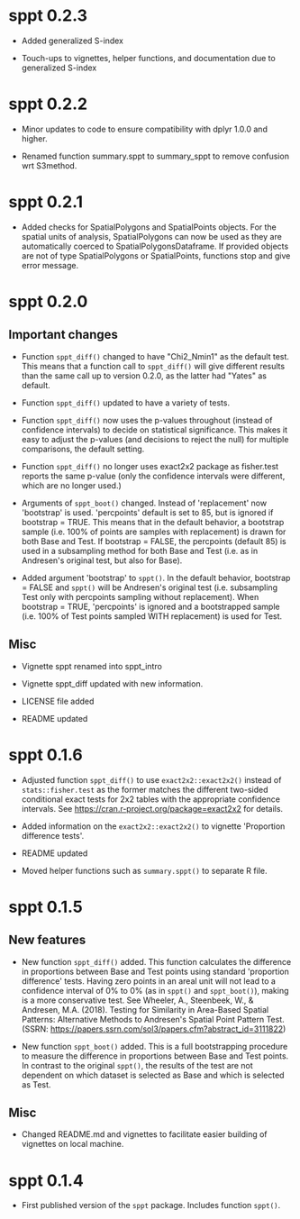 # sppt 0.2.3

* Added generalized S-index

* Touch-ups to vignettes, helper functions, and documentation due to
  generalized S-index

# sppt 0.2.2

* Minor updates to code to ensure compatibility with dplyr 1.0.0 and higher.

* Renamed function summary.sppt to summary_sppt to remove confusion wrt S3method.

# sppt 0.2.1

* Added checks for SpatialPolygons and SpatialPoints objects. For the spatial
  units of analysis, SpatialPolygons can now be used as they are automatically
  coerced to SpatialPolygonsDataframe. If provided objects are not of type
  SpatialPolygons or SpatialPoints, functions stop and give error message.

# sppt 0.2.0

## Important changes

* Function `sppt_diff()` changed to have "Chi2_Nmin1" as the default test. This
  means that a function call to `sppt_diff()` will give different results than
  the same call up to version 0.2.0, as the latter had "Yates" as default.

* Function `sppt_diff()` updated to have a variety of tests.

* Function `sppt_diff()` now uses the p-values throughout (instead of confidence 
  intervals) to decide on statistical significance. This makes it easy to adjust
  the p-values (and decisions to reject the null) for multiple comparisons,
  the default setting.

* Function `sppt_diff()` no longer uses exact2x2 package as fisher.test reports
  the same p-value (only the confidence intervals were different, which are no
  longer used.)
  
* Arguments of `sppt_boot()` changed. Instead of 'replacement' now 'bootstrap'
  is used. 'percpoints' default is set to 85, but is ignored if bootstrap = TRUE.
  This means that in the default behavior, a bootstrap sample (i.e. 100% of
  points are samples with replacement) is drawn for both Base and Test. If
  bootstrap = FALSE, the percpoints (default 85) is used in a subsampling method
  for both Base and Test (i.e. as in Andresen's original test, but also for Base).

* Added argument 'bootstrap' to `sppt()`. In the default behavior, bootstrap =
  FALSE and `sppt()` will be Andresen's original test (i.e. subsampling Test
  only with percpoints sampling without replacement). When bootstrap = TRUE,
  'percpoints' is ignored and a bootstrapped sample (i.e. 100% of Test points
  sampled WITH replacement) is used for Test.

## Misc

* Vignette sppt renamed into sppt_intro

* Vignette sppt_diff updated with new information.

* LICENSE file added

* README updated

# sppt 0.1.6

* Adjusted function `sppt_diff()` to use `exact2x2::exact2x2()` instead
  of `stats::fisher.test` as the former matches the different two-sided 
  conditional exact tests for 2x2 tables with the appropriate confidence 
  intervals. See https://cran.r-project.org/package=exact2x2 for details.

* Added information on the `exact2x2::exact2x2()` to vignette
  'Proportion difference tests'.

* README updated

* Moved helper functions such as `summary.sppt()` to separate R file.

# sppt 0.1.5

## New features

* New function `sppt_diff()` added. This function calculates the difference
  in proportions between Base and Test points using standard 'proportion
  difference' tests. Having zero points in an areal unit will not lead to
  a confidence interval of 0% to 0% (as in `sppt()` and `sppt_boot()`),
  making is a more conservative test. See Wheeler, A., Steenbeek, W., &
  Andresen, M.A. (2018). Testing for Similarity in Area-Based Spatial Patterns:
  Alternative Methods to Andresen's Spatial Point Pattern Test.
  (SSRN: https://papers.ssrn.com/sol3/papers.cfm?abstract_id=3111822)

* New function `sppt_boot()` added. This is a full bootstrapping procedure
  to measure the difference in proportions between Base and Test points. In
  contrast to the original `sppt()`, the results of the test are not dependent
  on which dataset is selected as Base and which is selected as Test.

## Misc

* Changed README.md and vignettes to facilitate easier building of vignettes on 
  local machine.
  

# sppt 0.1.4

* First published version of the `sppt` package. Includes function `sppt()`.
